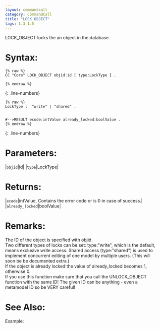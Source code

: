 ```yaml
---
layout: commandcall
category: CommandCall
title: "LOCK_OBJECT"
tags: 1.3 1.5
---
```


LOCK_OBJECT locks the an object in the database.

# Syntax:  

```adoscript
{% raw %}
CC "Core" LOCK_OBJECT objid:id [ type:LockType ] .

{% endraw %}
```
{: .line-numbers}

```adoscript
{% raw %}
LockType :	"write" | "shared" .


#-->RESULT ecode:intValue already_locked:boolValue .
{% endraw %}
```
{: .line-numbers}

# Parameters:  

|`objid`|id|
|`type`|LockType|

# Returns:  

|`ecode`|intValue, Contains the error code or is 0 in case of success.|
|`already_locked`|boolValue|

# Remarks:

The ID of the object is specified with objid.  
Two different types of locks can be set: type:"write", which is the default, means exclusive write access. Shared access (type:"shared") is used to implement concurrent editing of one model by multiple users. (This will soon be be documented extra.)  
If the object is already locked the value of already_locked becomes 1, otherwise 0.  
If you use this function make sure that you call the UNLOCK_OBJECT function with the same ID! The given ID can be anything - even a metamodel ID so be VERY careful!

# See Also:  



Example:

